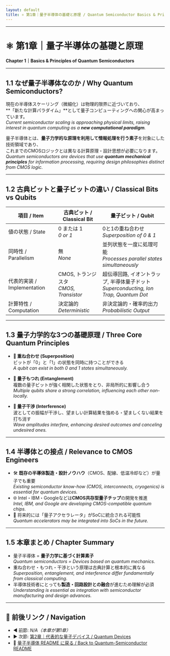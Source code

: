 ```yaml
---
layout: default
title: ⚛️ 第1章｜量子半導体の基礎と原理 / Quantum Semiconductor Basics & Principles
---
```


---

# ⚛️ **第1章｜量子半導体の基礎と原理**  
**Chapter 1｜Basics & Principles of Quantum Semiconductors**

---

## 1.1 **なぜ量子半導体なのか / Why Quantum Semiconductors?**

現在の半導体スケーリング（微細化）は物理的限界に近づいており、  
**「新たな計算パラダイム」**として量子コンピューティングへの関心が高まっています。  
_Current semiconductor scaling is approaching physical limits, raising interest in quantum computing as a **new computational paradigm**._

量子半導体とは、**量子力学的な原理を利用して情報処理を行う素子**を対象にした技術領域であり、  
これまでのCMOSロジックとは異なる計算原理・設計思想が必要になります。  
_Quantum semiconductors are devices that use **quantum mechanical principles** for information processing, requiring design philosophies distinct from CMOS logic._

---

## 1.2 **古典ビットと量子ビットの違い / Classical Bits vs Qubits**

| **項目 / Item** | **古典ビット / Classical Bit** | **量子ビット / Qubit** |
|-----------------|--------------------------------|------------------------|
| 値の状態 / State | 0 または 1<br>_0 or 1_ | 0と1の重ね合わせ<br>_Superposition of 0 & 1_ |
| 同時性 / Parallelism | 無<br>_None_ | 並列状態を一度に処理可能<br>_Processes parallel states simultaneously_ |
| 代表的実装 / Implementation | CMOS, トランジスタ<br>_CMOS, Transistor_ | 超伝導回路, イオントラップ, 半導体量子ドット<br>_Superconducting, Ion Trap, Quantum Dot_ |
| 計算特性 / Computation | 決定論的<br>_Deterministic_ | 非決定論的・確率的出力<br>_Probabilistic Output_ |

---

## 1.3 **量子力学的な3つの基礎原理 / Three Core Quantum Principles**

- **🔀 重ね合わせ (Superposition)**  
  ビットが「0」と「1」の状態を同時に持つことができる  
  _A qubit can exist in both 0 and 1 states simultaneously._

- **🔗 量子もつれ (Entanglement)**  
  複数の量子ビットが強く相関した状態をとり、非局所的に影響し合う  
  _Multiple qubits share a strong correlation, influencing each other non-locally._

- **🌊 量子干渉 (Interference)**  
  波としての振幅が干渉し、望ましい計算結果を強める・望ましくない結果を打ち消す  
  _Wave amplitudes interfere, enhancing desired outcomes and canceling undesired ones._

---

## 1.4 **半導体との接点 / Relevance to CMOS Engineers**

- 🛠 **既存の半導体製造・設計ノウハウ**（CMOS、配線、低温冷却など）が量子でも重要  
  _Existing semiconductor know-how (CMOS, interconnects, cryogenics) is essential for quantum devices._
- 🌐 Intel・IBM・Googleなどは**CMOS共存型量子チップ**の開発を推進  
  _Intel, IBM, and Google are developing CMOS-compatible quantum chips._
- 🔮 将来的には「量子アクセラレータ」がSoCに統合される可能性  
  _Quantum accelerators may be integrated into SoCs in the future._

---

## 1.5 **本章まとめ / Chapter Summary**

- 量子半導体 = **量子力学に基づく計算素子**  
  _Quantum semiconductors = Devices based on quantum mechanics._
- 重ね合わせ・もつれ・干渉という原理は古典計算と根本的に異なる  
  _Superposition, entanglement, and interference differ fundamentally from classical computing._
- 半導体技術者にとっても**製造・回路設計との融合**が進むため理解が必須  
  _Understanding is essential as integration with semiconductor manufacturing and design advances._

---

## 🔗 **前後リンク / Navigation**
- ◀️ 前節: _N/A（本章が第1章）_  
- ▶️ 次節: [第2章｜代表的な量子デバイス / Quantum Devices](02_devices.md)  
- 📘 [量子半導体 README に戻る / Back to Quantum-Semiconductor README](README.md)

